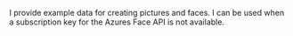I provide example data for creating pictures and faces. I can be used when a subscription key for the Azures Face API is not available.